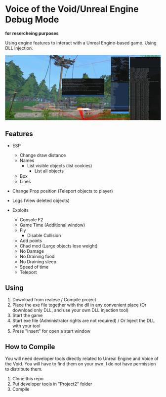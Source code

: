 # Voice of the Void/Unreal Engine Debug Mode
**for resercheing purposes**

Using engine features to interact with a Unreal Engine-based game. Using DLL injection.

![alt text](img/1.png)

## Features
* ESP
  * Change draw distance
  * Names
    * List visible objects (list cookies)
	  * List all objects
  * Box
  * Lines

* Change Prop position (Teleport objects to player)
* Logs (View deleted objects)

* Exploits
  * Console F2
  * Game Time (Additional window)
  * Fly
    * Disable Collision
  * Add points
  * Chad mod (Large objects lose weight)
  * No Damage
  * No Draining food
  * No Draining sleep
  * Speed of time
  * Teleport

## Using
1. Download from realese / Compile project
2. Place the exe file together with the dll in any convenient place (Or download only DLL, and use your own DLL injection tool)
3. Start the game
4. Start exe file (Administrator rights are not required) / Or Inject the DLL with your tool
5. Press "Insert" for open a start window

## How to Compile
You will need developer tools directly related to Unreal Engine and Voice of the Void. You will have to find them on your own. I do not have permission to distribute them.

1. Clone this repo
2. Put developer tools in "Project2" folder
3. Compile
